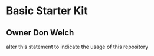 # Basic Starter Kit

## Owner Don Welch

alter this statement to indicate the usage of this repository
